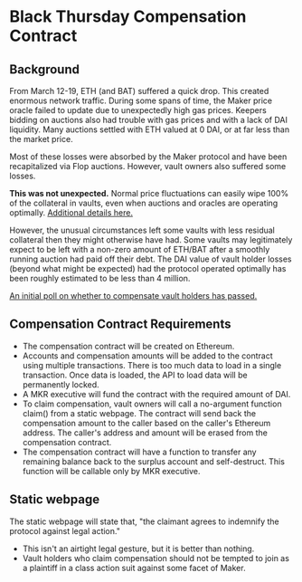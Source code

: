 # Black Thursday Compensation Contract

## Background

From March 12-19, ETH (and BAT) suffered a quick drop. This created enormous network traffic. During some spans of time, the Maker price oracle failed to update due to unexpectedly high gas prices. Keepers bidding on auctions also had trouble with gas prices and with a lack of DAI liquidity. Many auctions settled with ETH valued at 0 DAI, or at far less than the market price. 

Most of these losses were absorbed by the Maker protocol and have been recapitalized via Flop auctions. However, vault owners also suffered some losses.

**This was not unexpected.** Normal price fluctuations can easily wipe 100% of the collateral in vaults, even when auctions and oracles are operating optimally. [Additional details here.](https://blog.makerdao.com/the-market-collapse-of-march-12-2020-how-it-impacted-makerdao/)

However, the unusual circumstances left some vaults with less residual collateral then they might otherwise have had. Some vaults may legitimately expect to be left with a non-zero amount of ETH/BAT after a smoothly running auction had paid off their debt. The DAI value of vault holder losses (beyond what might be expected) had the protocol operated optimally has been roughly estimated to be less than 4 million.

[An initial poll on whether to compensate vault holders has passed.](https://vote.makerdao.com/polling-proposal/qmwfvvguaf8rz8xwgv2cqnzzt9t5h6epzh17qmk2ue99y4)

## Compensation Contract Requirements

- The compensation contract will be created on Ethereum.
- Accounts and compensation amounts will be added to the contract using multiple transactions. There is too much data to load in a single transaction. Once data is loaded, the API to load data will be permanently locked.
- A MKR executive will fund the contract with the required amount of DAI.
- To claim compensation, vault owners will call a no-argument function claim() from a static webpage. The contract will send back the compensation amount to the caller based on the caller's Ethereum address. The caller's address and amount will be erased from the compensation contract.
- The compensation contract will have a function to transfer any remaining balance back to the surplus account and self-destruct. This function will be callable only by MKR executive.

## Static webpage

The static webpage will state that, "the claimant agrees to indemnify the protocol against legal action."

- This isn't an airtight legal gesture, but it is better than nothing.
- Vault holders who claim compensation should not be tempted to join as a plaintiff in a class action suit against some facet of Maker.
